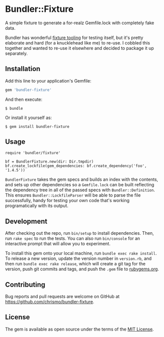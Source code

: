 # Bundler::Fixture

A simple fixture to generate a for-realz Gemfile.lock with completely fake data.

Bundler has wonderful [fixture tooling](https://github.com/bundler/bundler/blob/master/spec/support/builders.rb) for testing itself, but it's pretty elaborate and hard (for a knucklehead like me) to re-use. I cobbled this together and wanted to re-use it elsewhere and decided to package it up separately.

## Installation

Add this line to your application's Gemfile:

```ruby
gem 'bundler-fixture'
```

And then execute:

    $ bundle

Or install it yourself as:

    $ gem install bundler-fixture

## Usage

    require 'bundler/fixture'

    bf = BundlerFixture.new(dir: Dir.tmpdir)
    bf.create_lockfile(gem_dependencies: bf.create_dependency('foo', '1.4.5'))

`BundlerFixture` takes the gem specs and builds an index with the contents, and sets up other dependencies so a `Gemfile.lock` can be built reflecting the dependency tree in all of the passed specs with `Bundler::Definition`. This ensures `Bundler::LockfileParser` will be able to parse the file successfully, handy for testing your own code that's working programatically with its output.

## Development

After checking out the repo, run `bin/setup` to install dependencies. Then, run `rake spec` to run the tests. You can also run `bin/console` for an interactive prompt that will allow you to experiment.

To install this gem onto your local machine, run `bundle exec rake install`. To release a new version, update the version number in `version.rb`, and then run `bundle exec rake release`, which will create a git tag for the version, push git commits and tags, and push the `.gem` file to [rubygems.org](https://rubygems.org).

## Contributing

Bug reports and pull requests are welcome on GitHub at https://github.com/chrismo/bundler-fixture.


## License

The gem is available as open source under the terms of the [MIT License](http://opensource.org/licenses/MIT).

